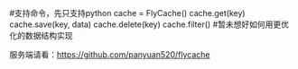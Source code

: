 #支持命令，先只支持python
cache = FlyCache()
cache.get(key)
cache.save(key, data)
cache.delete(key)
cache.filter() #暂未想好如何用更优化的数据结构实现

服务端请看：https://github.com/panyuan520/flycache
	

